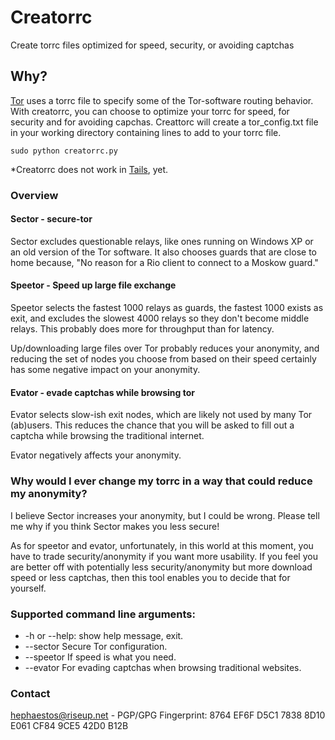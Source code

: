 # Creatorrc
Create torrc files optimized for speed, security, or avoiding captchas

## Why?
[Tor](https://torproject.org) uses a torrc file to specify some of the Tor-software routing behavior.
With creatorrc, you can choose to optimize your torrc for speed, for security and for avoiding capchas.
Creattorc will create a tor_config.txt file in your working directory containing lines to add to your torrc file.

```shell
sudo python creatorrc.py
```
*Creatorrc does not work in [Tails](https://tails.boum.org/), yet.

### Overview
#### Sector - secure-tor
Sector excludes questionable relays, like ones running on Windows XP or an old version of the Tor software. It also chooses guards that are close to home because, "No reason for a Rio client to connect to a Moskow guard."

#### Speetor - Speed up large file exchange
Speetor selects the fastest 1000 relays as guards, the fastest 1000 exists as exit, and excludes the slowest 4000 relays so they don't become middle relays. This probably does more for throughput than for latency.

Up/downloading large files over Tor probably reduces your anonymity, and reducing the set of nodes you choose from based on their speed certainly has some negative impact on your anonymity.

#### Evator - evade captchas while browsing tor
Evator selects slow-ish exit nodes, which are likely not used by many Tor (ab)users. This reduces the chance that you will be asked to fill out a captcha while browsing the traditional internet.

Evator negatively affects your anonymity.

### Why would I ever change my torrc in a way that could reduce my anonymity?
I believe Sector increases your anonymity, but I could be wrong. Please tell me why if you think Sector makes you less secure!

As for speetor and evator, unfortunately, in this world at this moment, you have to trade security/anonymity if you want more usability.
If you feel you are better off with potentially less security/anonymity but more download speed or less captchas, then this tool enables you to decide that for yourself.


### Supported command line arguments:

- -h or --help: show help message, exit.
- --sector	Secure Tor configuration.
- --speetor	If speed is what you need.
- --evator	For evading captchas when browsing traditional websites.


### Contact

[hephaestos@riseup.net](mailto:hephaestos@riseup.net) - PGP/GPG Fingerprint: 8764 EF6F D5C1 7838 8D10 E061 CF84 9CE5 42D0 B12B

